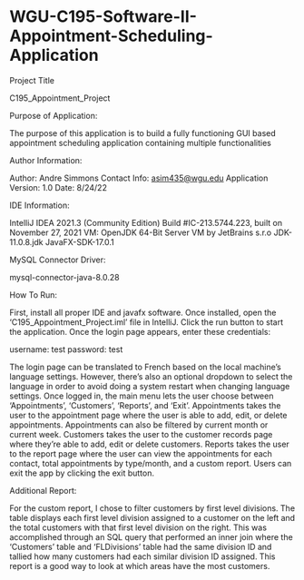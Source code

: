 # WGU-C195-Software-II-Appointment-Scheduling-Application


Project Title

C195_Appointment_Project

Purpose of Application:

The purpose of this application is to build a fully functioning GUI based appointment scheduling application containing multiple functionalities

Author Information:

Author: Andre Simmons
Contact Info: asim435@wgu.edu
Application Version: 1.0
Date: 8/24/22

IDE Information:

IntelliJ IDEA 2021.3 (Community Edition)
Build #IC-213.5744.223, built on November 27, 2021
VM: OpenJDK 64-Bit Server VM by JetBrains s.r.o
JDK-11.0.8.jdk
JavaFX-SDK-17.0.1

MySQL Connector Driver:

mysql-connector-java-8.0.28

How To Run:

First, install all proper IDE and javafx software.  Once installed, open the ‘C195_Appointment_Project.iml’ file in IntelliJ.  Click the run button to start the application.  Once the login page appears, enter these credentials: 

username: test
password: test

The login page can be translated to French based on the local machine’s language settings.  However, there’s also an optional dropdown to select the language in order to avoid doing a system restart when changing language settings.  Once logged in, the main menu lets the user choose between ‘Appointments’, ‘Customers’, ‘Reports’, and ‘Exit’.  Appointments takes the user to the appointment page where the user is able to add, edit, or delete appointments.  Appointments can also be filtered by current month or current week.  Customers takes the user to the customer records page where they’re able to add, edit or delete customers.  Reports takes the user to the report page where the user can view the appointments for each contact, total appointments by type/month, and a custom report.  Users can exit the app by clicking the exit button.

Additional Report:

For the custom report, I chose to filter customers by first level divisions.  The table displays each first level division assigned to a customer on the left and the total customers with that first level division on the right.  This was accomplished through an SQL query that performed an inner join where the ‘Customers’ table and ‘FLDivisions’ table had the same division ID and tallied how many customers had each similar division ID assigned.  This report is a good way to look at which areas have the most customers.
